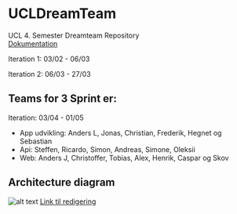 # UCLDreamTeam
UCL 4. Semester Dreamteam Repository  
[Dokumentation](https://docs.google.com/document/d/1LsvcOnyi4bbdBS5vJB79S8oc9nSKq3CvjDTdlnTwY4k/edit?usp=sharing)

Iteration 1: 03/02 - 06/03

Iteration 2: 06/03 - 27/03

## Teams for 3 Sprint er:
Iteration: 03/04 - 01/05

- App udvikling: Anders L, Jonas, Christian, Frederik, Hegnet og Sebastian
- Api: Steffen, Ricardo, Simon, Andreas, Simone, Oleksii
- Web: Anders J, Christoffer, Tobias, Alex, Henrik, Caspar og Skov

## Architecture diagram  
![alt text](https://github.com/lasserasch/UCLDreamTeam/blob/master/Architecture%20diagram.png "")
[Link til redigering](https://creately.com/diagram/k8diih3q1/Uj1fnQbfuYOHFMUdKdiTGqcOt8%3D)
